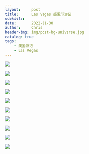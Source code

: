 ```yaml
---
layout:     post
title:      Las Vegas 感恩节游记
subtitle:   
date:       2022-11-30
author:     Chris
header-img: img/post-bg-universe.jpg
catalog: true
tags:
    - 美国游记
    - Las Vegas
---
```


![](https://github.com/cyberustcchris/MyPhotos/blob/main/IMG_2729.jpeg)

![](https://github.com/cyberustcchris/MyPhotos/blob/main/IMG_2762.jpeg)

![](https://github.com/cyberustcchris/MyPhotos/blob/main/IMG_4489.jpeg)

![](https://github.com/cyberustcchris/MyPhotos/blob/main/FullSizeRender.jpeg)

![](https://github.com/cyberustcchris/MyPhotos/blob/main/FullSizeRender2.jpeg)

![](https://github.com/cyberustcchris/MyPhotos/blob/main/FullSizeRender3jpeg)

![](https://github.com/cyberustcchris/MyPhotos/blob/main/FullSizeRender4.jpeg)

![](https://github.com/cyberustcchris/MyPhotos/blob/main/IMG_2938.jpeg)

![](https://github.com/cyberustcchris/MyPhotos/blob/main/IMG_4480.jpeg)

![](https://github.com/cyberustcchris/MyPhotos/blob/main/IMG_4486.jpeg)
